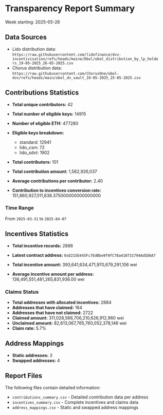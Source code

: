 # Transparency Report Summary
Week starting: 2025-05-26

## Data Sources
- Lido distribution data: `https://raw.githubusercontent.com/lidofinance/dvv-incentivisation/refs/heads/maine/Obol/obol_distribution_by_lp_holders_19-05-2025_26-05-2025.csv`
- Chorus distribution data: `https://raw.githubusercontent.com/ChorusOne/obol-dvv/refs/heads/main/obol_dv_vault_19-05-2025_25-05-2025.csv`

## Contributions Statistics
- **Total unique contributors:** 42
- **Total number of eligible keys:** 14915
- **Number of eligible ETH:** 477280

- **Eligible keys breakdown:**
  - standard: 12941
  - lido_csm: 72
  - lido_sdvt: 1902

- **Total contributors:** 101
- **Total contribution amount:** 1,582,926,037
- **Average contributions per contributor:** 2.40
- **Contribution to incentives conversion rate:** 151,860,927,011,838.375000000000000000

### Time Range
From `2025-03-31` to `2025-04-07`

## Incentives Statistics
- **Total incentive records:** 2886
- **Latest contract address:** `0xD215E445Fc7EdBbe9f9fC78a410731794Ad5D6A7`

- **Total incentive amount:** 393,641,634,471,970,679,291,106 wei
- **Average incentive amount per address:** 136,491,551,481,265,831,936.00 wei

### Claims Status
- **Total addresses with allocated incentives:** 2884
- **Addresses that have claimed:** 164
- **Addresses that have not claimed:** 2722
- **Claimed amount:** 311,028,566,706,210,626,912,960 wei
- **Unclaimed amount:** 82,613,067,765,760,052,378,146 wei
- **Claim rate:** 5.7%

## Address Mappings
- **Static addresses:** 3
- **Swapped addresses:** 4

## Report Files
The following files contain detailed information:
- `contributions_summary.csv` - Detailed contribution data per address
- `incentives_summary.csv` - Complete incentives and claims data
- `address_mappings.csv` - Static and swapped address mappings
